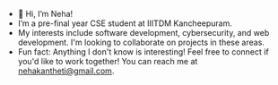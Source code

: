 - 👋 Hi, I’m Neha!
- I’m a pre-final year CSE student at IIITDM Kancheepuram.
- My interests include software development, cybersecurity, and web development. I'm looking to collaborate on projects in these areas.
- Fun fact: Anything I don't know is interesting!
Feel free to connect if you'd like to work together! You can reach me at nehakantheti@gmail.com.
